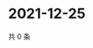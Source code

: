 # 2021-12-25

共 0 条

<!-- BEGIN WEIBO -->
<!-- 最后更新时间 Sat Dec 25 2021 01:19:53 GMT+0800 (China Standard Time) -->

<!-- END WEIBO -->
